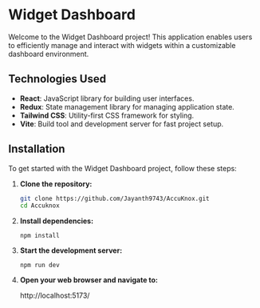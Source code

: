 # Widget Dashboard

Welcome to the Widget Dashboard project! This application enables users to efficiently manage and interact with widgets within a customizable dashboard environment.

## Technologies Used

- **React**: JavaScript library for building user interfaces.
- **Redux**: State management library for managing application state.
- **Tailwind CSS**: Utility-first CSS framework for styling.
- **Vite**: Build tool and development server for fast project setup.

## Installation

To get started with the Widget Dashboard project, follow these steps:

1. **Clone the repository:**

   ```bash
   git clone https://github.com/Jayanth9743/AccuKnox.git
   cd Accuknox

2. **Install dependencies:**

    ```
    npm install

3. **Start the development server:**

    ```
    npm run dev

4. **Open your web browser and navigate to:**

    http://localhost:5173/
